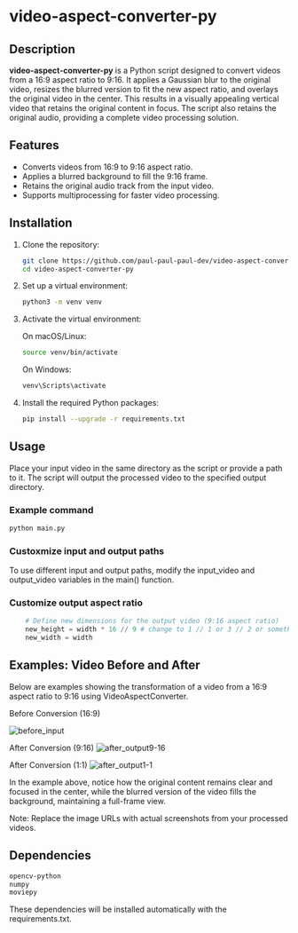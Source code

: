 # video-aspect-converter-py

## Description

**video-aspect-converter-py** is a Python script designed to convert videos from a 16:9 aspect ratio to 9:16. It applies a Gaussian blur to the original video, resizes the blurred version to fit the new aspect ratio, and overlays the original video in the center. This results in a visually appealing vertical video that retains the original content in focus. The script also retains the original audio, providing a complete video processing solution.

## Features

- Converts videos from 16:9 to 9:16 aspect ratio.
- Applies a blurred background to fill the 9:16 frame.
- Retains the original audio track from the input video.
- Supports multiprocessing for faster video processing.

## Installation

1. Clone the repository:

    ```bash
    git clone https://github.com/paul-paul-paul-dev/video-aspect-converter-py
    cd video-aspect-converter-py
    ```

2. Set up a virtual environment:

    ```bash
    python3 -m venv venv
    ```

3. Activate the virtual environment:

    On macOS/Linux:

    ```bash
    source venv/bin/activate
    ```

    On Windows:

    ```bash
    venv\Scripts\activate
    ```

4. Install the required Python packages:

    ```bash
    pip install --upgrade -r requirements.txt
    ```

## Usage

Place your input video in the same directory as the script or provide a path to it. The script will output the processed video to the specified output directory.

### Example command

```bash
python main.py
```

### Custoxmize input and output paths

To use different input and output paths, modify the input_video and output_video variables in the main() function.

### Customize output aspect ratio

```python
    # Define new dimensions for the output video (9:16 aspect ratio)
    new_height = width * 16 // 9 # change to 1 // 1 or 3 // 2 or something else
    new_width = width
```

## Examples: Video Before and After

Below are examples showing the transformation of a video from a 16:9 aspect ratio to 9:16 using VideoAspectConverter.

Before Conversion (16:9)

![before_input](img/input.gif)

After Conversion (9:16)
![after_output9-16](img/output_9-16.gif)

After Conversion (1:1)
![after_output1-1](img/output_1-1.gif)

In the example above, notice how the original content remains clear and focused in the center, while the blurred version of the video fills the background, maintaining a full-frame view.

Note: Replace the image URLs with actual screenshots from your processed videos.

## Dependencies

```sh
opencv-python
numpy
moviepy
```

These dependencies will be installed automatically with the requirements.txt.

